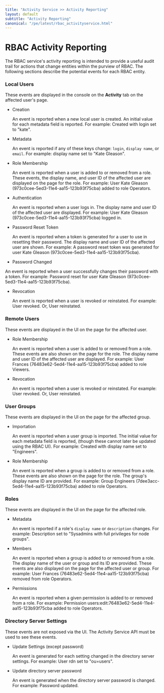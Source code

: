 ```yaml
---
title: "Activity Service >> Activity Reporting"
layout: default
subtitle: "Activity Reporting"
canonical: "/pe/latest/rbac_activityservice.html"
---
```


# RBAC Activity Reporting

The RBAC service's activity reporting is intended to provide a useful
audit trail for actions that change entities within the purview of
RBAC. The following sections describe the potential events for each RBAC entity.

### Local Users

These events are displayed in the console on the **Activity** tab on the affected user's page.

 * Creation

 	An event is reported when a new local user is created. An initial value for each metadata field is reported. For example: Created with login set to "kate".

 * Metadata

   An event is reported if any of these keys change: `login`, `display name`, or `email`. For example: display name set to "Kate Gleason".

 * Role Membership

   An event is reported when a user is added to or removed from a role. These events, the display name, and user ID of the affected user are displayed on the page for the role. For example: User Kate Gleason (973c0cee-5ed3-11e4-aa15-123b93f75cba) added to role Operators.
 * Authentication

   An event is reported when a user logs in. The display name and user ID of the affected user are displayed. For example: User Kate Gleason (973c0cee-5ed3-11e4-aa15-123b93f75cba) logged in.
 * Password Reset Token

   An event is reported when a token is generated for a user to use in resetting their password. The display name and user ID of the affected user are shown. For example: A password reset token was generated for user Kate Gleason (973c0cee-5ed3-11e4-aa15-123b93f75cba).
 * Password Changed

  An event is reported when a user successfully changes their password with a token. For example: Password reset for user Kate Gleason (973c0cee-5ed3-11e4-aa15-123b93f75cba).
 * Revocation

   An event is reported when a user is revoked or reinstated. For example: User revoked.
   Or, User reinstated.

### Remote Users

These events are displayed in the UI on the page for the affected user.

 * Role Membership

   An event is reported when a user is added to or removed from a role. These events are also shown on the page for the role. The display name and user ID of the affected user are displayed. For example: User Frances (76483e62-5ed4-11e4-aa15-123b93f75cba) added to role Viewers.
 * Revocation

   An event is reported when a user is revoked or reinstated. For example: User revoked. Or, User reinstated.

### User Groups

These events are displayed in the UI on the page for the affected group.

 * Importation

   An event is reported when a user group is imported. The initial value for each metadata field is reported, (though these cannot later be updated using the RBAC UI). For example: Created with display name set to "Engineers".
 * Role Membership

   An event is reported when a group is added to or removed from a role. These events are also shown on the page for the role. The group's display name ID are provided. For example: Group Engineers (7dee3acc-5ed4-11e4-aa15-123b93f75cba) added to role Operators.

### Roles

These events are displayed in the UI on the page for the affected role.

 * Metadata

   An event is reported if a role's `display name` or `description` changes. For example: Description set to "Sysadmins with full privileges for node groups".
 * Members

   An event is reported when a group is added to or removed from a role. The display name of the user or group and its ID are provided. These events are also displayed on the page for the affected user or group. For example: User Frances (76483e62-5ed4-11e4-aa15-123b93f75cba) removed from role Operators.
 * Permissions

   An event is reported when a given permission is added to or removed from a role. For example: Permission users:edit:76483e62-5ed4-11e4-aa15-123b93f75cba added to role Operators.

### Directory Server Settings

These events are not exposed via the UI. The Activity Service API must be used to see these events.

 * Update Settings (except password)

   An event is generated for each setting changed in the directory server settings. For example: User rdn set to "ou=users".
 * Update directory server password

   An event is generated when the directory server password is changed. For example: Password updated.